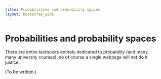 ```yaml
---
title: Probabilities and probability spaces
layout: bootstrap_wide
---
```


# Probabilities and probability spaces

There are entire textbooks entirely dedicated to probability (and
many, many university courses), so of course a single webpage will not
do it justice.

(To be written.)
